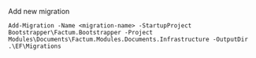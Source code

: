 Add new migration

`Add-Migration -Name <migration-name> -StartupProject Bootstrapper\Factum.Bootstrapper -Project Modules\Documents\Factum.Modules.Documents.Infrastructure -OutputDir .\EF\Migrations`